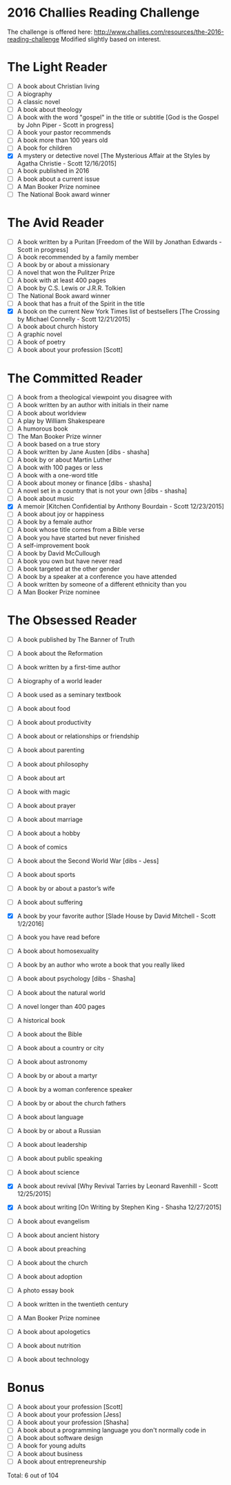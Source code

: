 # 2016 Challies Reading Challenge
The challenge is offered here: http://www.challies.com/resources/the-2016-reading-challenge
Modified slightly based on interest.

# The Light Reader
- [ ] A book about Christian living
- [ ] A biography
- [ ] A classic novel
- [ ] A book about theology
- [ ] A book with the word "gospel" in the title or subtitle [God is the Gospel by John Piper - Scott in progress]
- [ ] A book your pastor recommends
- [ ] A book more than 100 years old
- [ ] A book for children
- [x] A mystery or detective novel [The Mysterious Affair at the Styles by Agatha Christie - Scott 12/16/2015]
- [ ] A book published in 2016
- [ ] A book about a current issue
- [ ] A Man Booker Prize nominee
- [ ] The National Book award winner

# The Avid Reader
- [ ] A book written by a Puritan [Freedom of the Will by Jonathan Edwards - Scott in progress]
- [ ] A book recommended by a family member
- [ ] A book by or about a missionary
- [ ] A novel that won the Pulitzer Prize
- [ ] A book with at least 400 pages
- [ ] A book by C.S. Lewis or J.R.R. Tolkien
- [ ] The National Book award winner
- [ ] A book that has a fruit of the Spirit in the title
- [x] A book on the current New York Times list of bestsellers [The Crossing by Michael Connelly - Scott 12/21/2015]
- [ ] A book about church history
- [ ] A graphic novel
- [ ] A book of poetry
- [ ] A book about your profession [Scott]

# The Committed Reader
- [ ] A book from a theological viewpoint you disagree with
- [ ] A book written by an author with initials in their name
- [ ] A book about worldview
- [ ] A play by William Shakespeare
- [ ] A humorous book
- [ ] The Man Booker Prize winner
- [ ] A book based on a true story
- [ ] A book written by Jane Austen [dibs - shasha]
- [ ] A book by or about Martin Luther
- [ ] A book with 100 pages or less
- [ ] A book with a one-word title
- [ ] A book about money or finance [dibs - shasha]
- [ ] A novel set in a country that is not your own [dibs - shasha]
- [ ] A book about music
- [x] A memoir [Kitchen Confidential by Anthony Bourdain - Scott 12/23/2015]
- [ ] A book about joy or happiness
- [ ] A book by a female author
- [ ] A book whose title comes from a Bible verse
- [ ] A book you have started but never finished
- [ ] A self-improvement book
- [ ] A book by David McCullough
- [ ] A book you own but have never read
- [ ] A book targeted at the other gender
- [ ] A book by a speaker at a conference you have attended
- [ ] A book written by someone of a different ethnicity than you 
- [ ] A Man Booker Prize nominee

# The Obsessed Reader
- [ ] A book published by The Banner of Truth
- [ ] A book about the Reformation
- [ ] A book written by a first-time author
- [ ] A biography of a world leader
- [ ] A book used as a seminary textbook
- [ ] A book about food
- [ ] A book about productivity
- [ ] A book about or relationships or friendship
- [ ] A book about parenting
- [ ] A book about philosophy
- [ ] A book about art
- [ ] A book with magic
- [ ] A book about prayer
- [ ] A book about marriage
- [ ] A book about a hobby
- [ ] A book of comics
- [ ] A book about the Second World War [dibs - Jess]
- [ ] A book about sports
- [ ] A book by or about a pastor’s wife
- [ ] A book about suffering
- [x] A book by your favorite author [Slade House by David Mitchell - Scott 1/2/2016]
- [ ] A book you have read before
- [ ] A book about homosexuality
- [ ] A book by an author who wrote a book that you really liked
- [ ] A book about psychology [dibs - Shasha]
- [ ] A book about the natural world
- [ ] A novel longer than 400 pages
- [ ] A historical book
- [ ] A book about the Bible
- [ ] A book about a country or city
- [ ] A book about astronomy
- [ ] A book by or about a martyr
- [ ] A book by a woman conference speaker
- [ ] A book by or about the church fathers
- [ ] A book about language
- [ ] A book by or about a Russian
- [ ] A book about leadership
- [ ] A book about public speaking
- [ ] A book about science
- [x] A book about revival [Why Revival Tarries by Leonard Ravenhill - Scott 12/25/2015]
- [x] A book about writing [On Writing by Stephen King - Shasha 12/27/2015]
- [ ] A book about evangelism
- [ ] A book about ancient history
- [ ] A book about preaching
- [ ] A book about the church
- [ ] A book about adoption
- [ ] A photo essay book
- [ ] A book written in the twentieth century
- [ ] A Man Booker Prize nominee
- [ ] A book about apologetics
- [ ] A book about nutrition
- [ ] A book about technology


Bonus
=========
- [ ] A book about your profession [Scott]
- [ ] A book about your profession [Jess]
- [ ] A book about your profession [Shasha]
- [ ] A book about a programming language you don't normally code in
- [ ] A book about software design
- [ ] A book for young adults
- [ ] A book about business
- [ ] A book about entrepreneurship

Total: 6 out of 104
